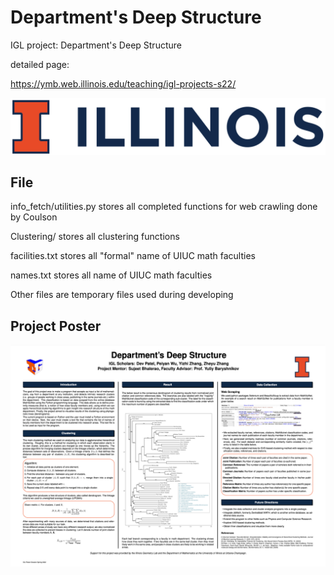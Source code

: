 # Department's Deep Structure
IGL project: Department's Deep Structure

detailed page:

https://ymb.web.illinois.edu/teaching/igl-projects-s22/

![image](https://github.com/CoulsonZhang/Deep_Structure/blob/main/Image/UIUC_logo.png)

## File
info_fetch/utilities.py stores all completed functions for web crawling done by Coulson

Clustering/ stores all clustering functions 

facilities.txt stores all "formal" name of UIUC math faculties

names.txt stores all name of UIUC math faculties

Other files are temporary files used during developing

## Project Poster
![image](https://github.com/CoulsonZhang/Deep_Structure/blob/main/Image/poster.png)

